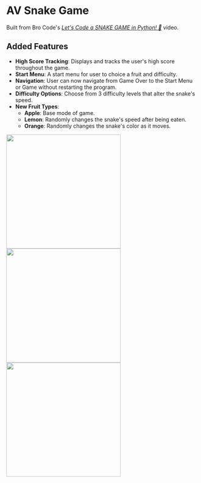 # AV Snake Game

Built from Bro Code's [*Let's Code a SNAKE GAME in Python! 🐍*](https://www.youtube.com/watch?v=bfRwxS5d0SI) video.

## Added Features

- **High Score Tracking**: Displays and tracks the user's high score throughout the game.
- **Start Menu**: A start menu for user to choice a fruit and difficulty.
- **Navigation**: User can now navigate from Game Over to the Start Menu or Game without restarting the program.
- **Difficulty Options**: Choose from 3 difficulty levels that alter the snake's speed.
- **New Fruit Types**:
  - **Apple**: Base mode of game.
  - **Lemon**: Randomly changes the snake's speed after being eaten.
  - **Orange**: Randomly changes the snake's color as it moves.

<img src="https://github.com/user-attachments/assets/99136e21-0c5f-4966-8083-2609bb5a4863" height="300"/>
<img src="https://github.com/user-attachments/assets/20e3a6db-54c9-4cbb-88d7-9283590cdc99" height="300"/>
<img src="https://github.com/user-attachments/assets/0528de68-ba3d-4d04-9a51-910e22185262" height="300"/>
